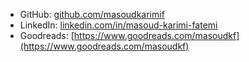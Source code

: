 ---
---
- GitHub: [github.com/masoudkarimif](https://github.com/masoudkarimif)
- LinkedIn: [linkedin.com/in/masoud-karimi-fatemi](https://www.linkedin.com/in/masoud-karimi-fatemi/)
- Goodreads: [https://www.goodreads.com/masoudkf](https://www.goodreads.com/masoudkf)